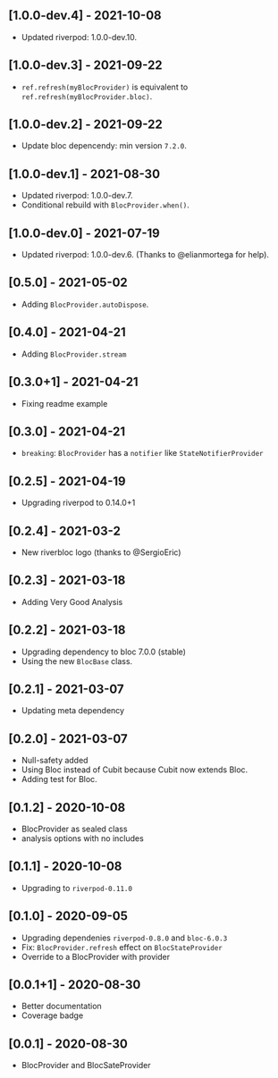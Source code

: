 ## [1.0.0-dev.4] - 2021-10-08

- Updated riverpod: 1.0.0-dev.10.

## [1.0.0-dev.3] - 2021-09-22

- `ref.refresh(myBlocProvider)` is equivalent to `ref.refresh(myBlocProvider.bloc)`.

## [1.0.0-dev.2] - 2021-09-22

- Update bloc depencendy: min version `7.2.0`.

## [1.0.0-dev.1] - 2021-08-30

- Updated riverpod: 1.0.0-dev.7.
- Conditional rebuild with `BlocProvider.when()`.

## [1.0.0-dev.0] - 2021-07-19

- Updated riverpod: 1.0.0-dev.6. (Thanks to @elianmortega for help).

## [0.5.0] - 2021-05-02

- Adding `BlocProvider.autoDispose`.

## [0.4.0] - 2021-04-21

- Adding `BlocProvider.stream`

## [0.3.0+1] - 2021-04-21

- Fixing readme example

## [0.3.0] - 2021-04-21

- `breaking`: `BlocProvider` has a `notifier` like `StateNotifierProvider`

## [0.2.5] - 2021-04-19

- Upgrading riverpod to 0.14.0+1

## [0.2.4] - 2021-03-2

- New riverbloc logo (thanks to @SergioEric)

## [0.2.3] - 2021-03-18

- Adding Very Good Analysis

## [0.2.2] - 2021-03-18

- Upgrading dependency to bloc 7.0.0 (stable)
- Using the new `BlocBase` class.

## [0.2.1] - 2021-03-07

- Updating meta dependency

## [0.2.0] - 2021-03-07

- Null-safety added
- Using Bloc instead of Cubit because Cubit now extends Bloc.
- Adding test for Bloc.

## [0.1.2] - 2020-10-08

- BlocProvider as sealed class
- analysis options with no includes

## [0.1.1] - 2020-10-08

- Upgrading to `riverpod-0.11.0`

## [0.1.0] - 2020-09-05

- Upgrading dependenies `riverpod-0.8.0` and `bloc-6.0.3`
- Fix: `BlocProvider.refresh` effect on `BlocStateProvider`
- Override to a BlocProvider with provider

## [0.0.1+1] - 2020-08-30

- Better documentation
- Coverage badge

## [0.0.1] - 2020-08-30

- BlocProvider and BlocSateProvider
